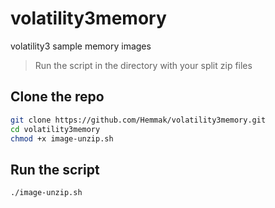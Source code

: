 # volatility3memory
volatility3 sample memory images

> Run the script in the directory with your split zip files

## Clone the repo 

```bash
git clone https://github.com/Hemmak/volatility3memory.git
cd volatility3memory
chmod +x image-unzip.sh
```
## Run the script
```
./image-unzip.sh
```
